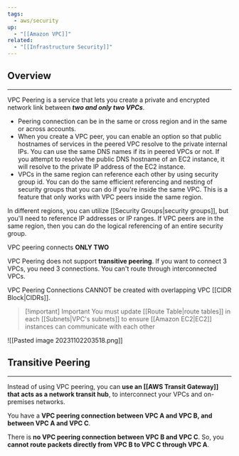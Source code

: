 ```yaml
---
tags:
  - aws/security
up:
  - "[[Amazon VPC]]"
related:
  - "[[Infrastructure Security]]"
---
```

## Overview
---
VPC Peering is a service that lets you create a private and encrypted network link between _**two and only two VPCs**_.

- Peering connection can be in the same or cross region and in the same or across accounts. 
- When you create a VPC peer, you can enable an option so that public hostnames of services in the peered VPC resolve to the private internal IPs. You can use the same DNS names if its in peered VPCs or not. If you attempt to resolve the public DNS hostname of an EC2 instance, it will resolve to the private IP address of the EC2 instance. 
- VPCs in the same region can reference each other by using security group id. You can do the same efficient referencing and nesting of security groups that you can do if you're inside the same VPC. This is a feature that only works with VPC peers inside the same region.

In different regions, you can utilize [[Security Groups|security groups]], but you'll need to reference IP addresses or IP ranges. If VPC peers are in the same region, then you can do the logical referencing of an entire security group.

VPC peering connects **ONLY TWO**

VPC Peering does not support **transitive peering**. If you want to connect 3 VPCs, you need 3 connections. You can't route through interconnected VPCs.

VPC Peering Connections CANNOT be created with overlapping VPC [[CIDR Block|CIDRs]].

>[!important] Important
> You must update [[Route Table|route tables]] in each [[Subnets|VPC's subnets]] to ensure [[Amazon EC2|EC2]] instances can communicate with each other

![[Pasted image 20231102203518.png]]

## Transitive Peering
---
Instead of using VPC peering, you can **use an [[AWS Transit Gateway]] that acts as a network transit hub**, to interconnect your VPCs and on-premises networks.

You have a **VPC peering connection between VPC A and VPC B, and between VPC A and VPC C**.

There is **no VPC peering connection between VPC B and VPC C**. So, you **cannot route packets directly from VPC B to VPC C through VPC A**.


